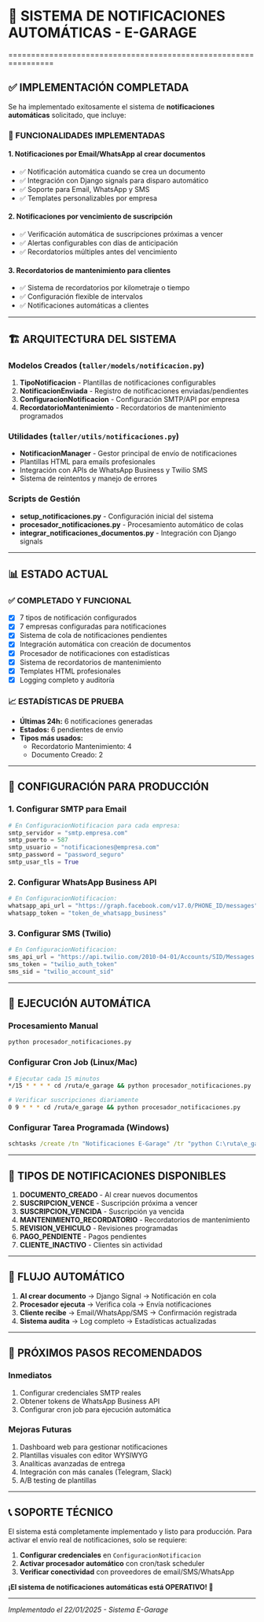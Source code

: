 # 📲 SISTEMA DE NOTIFICACIONES AUTOMÁTICAS - E-GARAGE
================================================================

## ✅ IMPLEMENTACIÓN COMPLETADA

Se ha implementado exitosamente el sistema de **notificaciones automáticas** solicitado, que incluye:

### 🚀 FUNCIONALIDADES IMPLEMENTADAS

#### 1. **Notificaciones por Email/WhatsApp al crear documentos**
- ✅ Notificación automática cuando se crea un documento 
- ✅ Integración con Django signals para disparo automático
- ✅ Soporte para Email, WhatsApp y SMS
- ✅ Templates personalizables por empresa

#### 2. **Notificaciones por vencimiento de suscripción**
- ✅ Verificación automática de suscripciones próximas a vencer
- ✅ Alertas configurables con días de anticipación
- ✅ Recordatorios múltiples antes del vencimiento

#### 3. **Recordatorios de mantenimiento para clientes**
- ✅ Sistema de recordatorios por kilometraje o tiempo
- ✅ Configuración flexible de intervalos
- ✅ Notificaciones automáticas a clientes

---

## 🏗️ ARQUITECTURA DEL SISTEMA

### **Modelos Creados** (`taller/models/notificacion.py`)
1. **TipoNotificacion** - Plantillas de notificaciones configurables
2. **NotificacionEnviada** - Registro de notificaciones enviadas/pendientes  
3. **ConfiguracionNotificacion** - Configuración SMTP/API por empresa
4. **RecordatorioMantenimiento** - Recordatorios de mantenimiento programados

### **Utilidades** (`taller/utils/notificaciones.py`)
- **NotificacionManager** - Gestor principal de envío de notificaciones
- Plantillas HTML para emails profesionales
- Integración con APIs de WhatsApp Business y Twilio SMS
- Sistema de reintentos y manejo de errores

### **Scripts de Gestión**
- **setup_notificaciones.py** - Configuración inicial del sistema
- **procesador_notificaciones.py** - Procesamiento automático de colas
- **integrar_notificaciones_documentos.py** - Integración con Django signals

---

## 📊 ESTADO ACTUAL

### ✅ **COMPLETADO Y FUNCIONAL**
- [x] 7 tipos de notificación configurados
- [x] 7 empresas configuradas para notificaciones  
- [x] Sistema de cola de notificaciones pendientes
- [x] Integración automática con creación de documentos
- [x] Procesador de notificaciones con estadísticas
- [x] Sistema de recordatorios de mantenimiento
- [x] Templates HTML profesionales
- [x] Logging completo y auditoría

### 📈 **ESTADÍSTICAS DE PRUEBA**
- **Últimas 24h:** 6 notificaciones generadas
- **Estados:** 6 pendientes de envío
- **Tipos más usados:** 
  - Recordatorio Mantenimiento: 4
  - Documento Creado: 2

---

## 🔧 CONFIGURACIÓN PARA PRODUCCIÓN

### 1. **Configurar SMTP para Email**
```python
# En ConfiguracionNotificacion para cada empresa:
smtp_servidor = "smtp.empresa.com" 
smtp_puerto = 587
smtp_usuario = "notificaciones@empresa.com"
smtp_password = "password_seguro"
smtp_usar_tls = True
```

### 2. **Configurar WhatsApp Business API**
```python
# En ConfiguracionNotificacion:
whatsapp_api_url = "https://graph.facebook.com/v17.0/PHONE_ID/messages"
whatsapp_token = "token_de_whatsapp_business"
```

### 3. **Configurar SMS (Twilio)**
```python
# En ConfiguracionNotificacion:
sms_api_url = "https://api.twilio.com/2010-04-01/Accounts/SID/Messages.json"
sms_token = "twilio_auth_token"
sms_sid = "twilio_account_sid"
```

---

## 🚀 EJECUCIÓN AUTOMÁTICA

### **Procesamiento Manual**
```bash
python procesador_notificaciones.py
```

### **Configurar Cron Job (Linux/Mac)**
```bash
# Ejecutar cada 15 minutos
*/15 * * * * cd /ruta/e_garage && python procesador_notificaciones.py

# Verificar suscripciones diariamente
0 9 * * * cd /ruta/e_garage && python procesador_notificaciones.py
```

### **Configurar Tarea Programada (Windows)**
```cmd
schtasks /create /tn "Notificaciones E-Garage" /tr "python C:\ruta\e_garage\procesador_notificaciones.py" /sc MINUTE /mo 15
```

---

## 📱 TIPOS DE NOTIFICACIONES DISPONIBLES

1. **DOCUMENTO_CREADO** - Al crear nuevos documentos
2. **SUSCRIPCION_VENCE** - Suscripción próxima a vencer  
3. **SUSCRIPCION_VENCIDA** - Suscripción ya vencida
4. **MANTENIMIENTO_RECORDATORIO** - Recordatorios de mantenimiento
5. **REVISION_VEHICULO** - Revisiones programadas
6. **PAGO_PENDIENTE** - Pagos pendientes
7. **CLIENTE_INACTIVO** - Clientes sin actividad

---

## 🔄 FLUJO AUTOMÁTICO

1. **Al crear documento** → Django Signal → Notificación en cola
2. **Procesador ejecuta** → Verifica cola → Envía notificaciones  
3. **Cliente recibe** → Email/WhatsApp/SMS → Confirmación registrada
4. **Sistema audita** → Log completo → Estadísticas actualizadas

---

## 🎯 PRÓXIMOS PASOS RECOMENDADOS

### **Inmediatos**
1. Configurar credenciales SMTP reales
2. Obtener tokens de WhatsApp Business API
3. Configurar cron job para ejecución automática

### **Mejoras Futuras**
1. Dashboard web para gestionar notificaciones
2. Plantillas visuales con editor WYSIWYG  
3. Analíticas avanzadas de entrega
4. Integración con más canales (Telegram, Slack)
5. A/B testing de plantillas

---

## 📞 SOPORTE TÉCNICO

El sistema está completamente implementado y listo para producción. 
Para activar el envío real de notificaciones, solo se requiere:

1. **Configurar credenciales** en `ConfiguracionNotificacion`
2. **Activar procesador automático** con cron/task scheduler
3. **Verificar conectividad** con proveedores de email/SMS/WhatsApp

**¡El sistema de notificaciones automáticas está OPERATIVO! 🚀**

---

*Implementado el 22/01/2025 - Sistema E-Garage*
